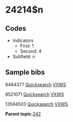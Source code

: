 # 24214$n

## Codes

-   Indicators
    -   First: 1
    -   Second: 4
-   Subfield: n

## Sample bibs

8464377 [Quicksearch](https://search.library.yale.edu/catalog/8464377) [VXWS](http://prodorbis.library.yale.edu:7014/vxws/GetHoldingsService?bibId=8464377)

8521071 [Quicksearch](https://search.library.yale.edu/catalog/8521071) [VXWS](http://prodorbis.library.yale.edu:7014/vxws/GetHoldingsService?bibId=8521071)

13594503 [Quicksearch](https://search.library.yale.edu/catalog/13594503) [VXWS](http://prodorbis.library.yale.edu:7014/vxws/GetHoldingsService?bibId=13594503)

**Parent topic:**[242](../../tags/242/242.md)

